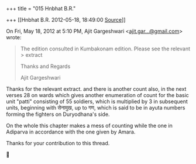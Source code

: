 +++
title = "015 Hnbhat B.R."

+++
[[Hnbhat B.R.	2012-05-18, 18:49:00 [Source](https://groups.google.com/g/samskrita/c/DJJNRJkVpWc)]]



On Fri, May 18, 2012 at 5:10 PM, Ajit Gargeshwari \<[ajit.gar...@gmail.com]()\> wrote:  

> The edition consulted in Kumbakonam edition. Please see the relevant > extract  
>   
> Thanks and Regards  
>   
> Ajit Gargeshwari  
> > 
> >   
> > 

  

Thanks for the relevant extract. and there is another count also, in the next verses 28 on wards which gives another enumeration of count for the basic unit "patti" consisting of 55 soldiers, which is multiplied by 3 in subsequent units, beginning with सेनामुख, up to गण, which is said to be in ayuta numbers forming the fighters on Duryodhana's side.

  

On the whole this chapter makes a mess of counting while the one in Adiparva in accordance with the one given by Amara.

  

Thanks for your contribution to this thread.





